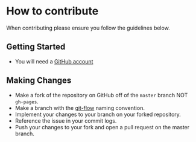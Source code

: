 # How to contribute

When contributing please ensure you follow the guidelines below.

## Getting Started

* You will need a [GitHub account](https://github.com/signup/free)

## Making Changes

* Make a fork of the repository on GitHub off of the `master` branch NOT `gh-pages`.
* Make a branch with the [git-flow](http://nvie.com/posts/a-successful-git-branching-model/) naming convention.
* Implement your changes to your branch on your forked repository.
* Reference the issue in your commit logs.
* Push your changes to your fork and open a pull request on the master branch.

